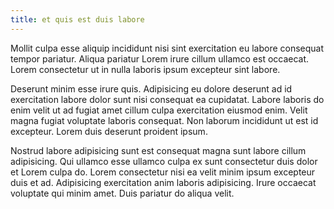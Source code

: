 ```yaml
---
title: et quis est duis labore
---
```


Mollit culpa esse aliquip incididunt nisi sint exercitation eu labore consequat tempor pariatur. Aliqua pariatur Lorem irure cillum ullamco est occaecat. Lorem consectetur ut in nulla laboris ipsum excepteur sint labore.

Deserunt minim esse irure quis. Adipisicing eu dolore deserunt ad id exercitation labore dolor sunt nisi consequat ea cupidatat. Labore laboris do enim velit ut ad fugiat amet cillum culpa exercitation eiusmod enim. Velit magna fugiat voluptate laboris consequat. Non laborum incididunt ut est id excepteur. Lorem duis deserunt proident ipsum.

Nostrud labore adipisicing sunt est consequat magna sunt labore cillum adipisicing. Qui ullamco esse ullamco culpa ex sunt consectetur duis dolor et Lorem culpa do. Lorem consectetur nisi ea velit minim ipsum excepteur duis et ad. Adipisicing exercitation anim laboris adipisicing. Irure occaecat voluptate qui minim amet. Duis pariatur do aliqua velit.